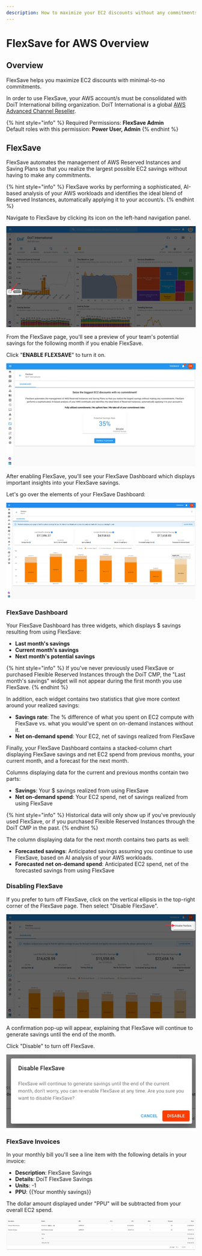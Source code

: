 ```yaml
---
description: How to maximize your EC2 discounts without any commitments
---
```


# FlexSave for AWS Overview

## Overview

FlexSave helps you maximize EC2 discounts with minimal-to-no commitments.

In order to use FlexSave, your AWS account/s must be consolidated with DoiT International billing organization. DoiT International is a global [AWS Advanced Channel Reseller](https://partners.amazonaws.com/partners/001E000001HPlIAIA1/).

{% hint style="info" %}
Required Permissions: **FlexSave Admin**   
Default roles with this permission: **Power User, Admin**
{% endhint %}

## FlexSave <a id="autopilot"></a>

FlexSave automates the management of AWS Reserved Instances and Saving Plans so that you realize the largest possible EC2 savings without having to make any commitments.

{% hint style="info" %}
FlexSave works by performing a sophisticated, AI-based analysis of your AWS workloads and identifies the ideal blend of Reserved Instances, automatically applying it to your account/s.
{% endhint %}

Navigate to FlexSave by clicking its icon on the left-hand navigation panel.

![](../.gitbook/assets/cleanshot-2021-06-22-at-11.30.57.jpg)

From the FlexSave page, you'll see a preview of your team's potential savings for the following month if you enable FlexSave.

Click "**ENABLE FLEXSAVE**" to turn it on.

![](../.gitbook/assets/cleanshot-2021-08-31-at-12.35.39.jpg)



After enabling FlexSave, you'll see your FlexSave Dashboard which displays important insights into your FlexSave savings. 

Let's go over the elements of your FlexSave Dashboard:

![FlexSave Dashboard with historical, current month&apos;s, and future projected savings](../.gitbook/assets/cleanshot-2021-07-19-at-11.49.44.jpg)

### FlexSave Dashboard

Your FlexSave Dashboard has three widgets, which displays $ savings resulting from using FlexSave:

* **Last month's savings**
* **Current month's savings**
* **Next month's potential savings**

{% hint style="info" %}
If you've never previously used FlexSave or purchased Flexible Reserved Instances through the DoiT CMP,  the "Last month's savings" widget will not appear during the first month you use FlexSave.
{% endhint %}

In addition, each widget contains two statistics that give more context around your realized savings:

* **Savings rate**: The % difference of what you spent on EC2 compute with FlexSave vs. what you would've spent on on-demand instances without it.
* **Net on-demand spend**: Your EC2, net of savings realized from FlexSave

Finally, your FlexSave Dashboard contains a stacked-column chart displaying FlexSave savings and net EC2 spend from previous months, your current month, and a forecast for the next month.

Columns displaying data for the current and previous months contain two parts:

* **Savings**: Your $ savings realized from using FlexSave
* **Net on-demand spend**: Your EC2 spend, net of savings realized from using FlexSave

{% hint style="info" %}
Historical data will only show up if you've previously used FlexSave, or if you purchased Flexible Reserved Instances through the DoiT CMP in the past.
{% endhint %}

The column displaying data for the next month contains two parts as well:

* **Forecasted savings**: Anticipated savings assuming you continue to use FlexSave, based on AI analysis of your AWS workloads.
* **Forecasted net on-demand spend**: Anticipated EC2 spend, net of the forecasted savings from using FlexSave

### **Disabling FlexSave**

If you prefer to turn off FlexSave, click on the vertical ellipsis in the top-right corner of the FlexSave page. Then select "Disable FlexSave".

![](../.gitbook/assets/cleanshot-2021-08-31-at-11.49.41.jpg)

A confirmation pop-up will appear, explaining that FlexSave will continue to generate savings until the end of the month.

Click "Disable" to turn off FlexSave.

![](../.gitbook/assets/cleanshot-2021-08-31-at-11.50.38.jpg)

### FlexSave Invoices

In your monthly bill you'll see a line item with the following details in your invoice:

* **Description**: FlexSave Savings
* **Details**: DoiT FlexSave Savings
* **Units**: -1
* **PPU**: {{Your monthly savings}}

The dollar amount displayed under "PPU" will be subtracted from your overall EC2 spend.

![](../.gitbook/assets/cleanshot-2021-08-31-at-11.25.09.jpg)

